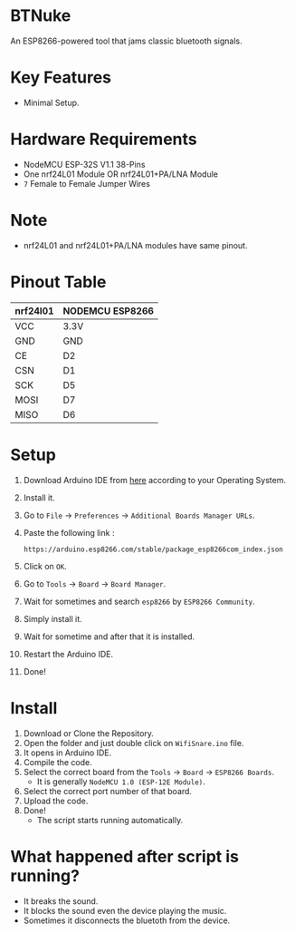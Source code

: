 # BTNuke
An ESP8266-powered tool that jams classic bluetooth signals.

# Key Features
- Minimal Setup.

# Hardware Requirements
- NodeMCU ESP-32S V1.1 38-Pins
- One nrf24L01 Module OR nrf24L01+PA/LNA Module
- `7` Female to Female Jumper Wires

# Note
- nrf24L01 and nrf24L01+PA/LNA modules have same pinout.

# Pinout Table
| nrf24l01 | NODEMCU ESP8266 |
|----------|-----------------|
| VCC      | 3.3V            |
| GND      | GND             |
| CE       | D2              |
| CSN      | D1              |
| SCK      | D5              |
| MOSI     | D7              |
| MISO     | D6              |

# Setup
1. Download Arduino IDE from [here](https://www.arduino.cc/en/software) according to your Operating System.
2. Install it.
3. Go to `File` → `Preferences` → `Additional Boards Manager URLs`.
4. Paste the following link :
   
   ```
   https://arduino.esp8266.com/stable/package_esp8266com_index.json
   ```
5. Click on `OK`.
6. Go to `Tools` → `Board` → `Board Manager`.
7. Wait for sometimes and search `esp8266` by `ESP8266 Community`.
8. Simply install it.
9. Wait for sometime and after that it is installed.
10. Restart the Arduino IDE.
11. Done!

# Install
1. Download or Clone the Repository.
2. Open the folder and just double click on `WifiSnare.ino` file.
3. It opens in Arduino IDE.
4. Compile the code.
5. Select the correct board from the `Tools` → `Board` → `ESP8266 Boards`.
   - It is generally `NodeMCU 1.0 (ESP-12E Module)`.
6. Select the correct port number of that board.
7. Upload the code.
8. Done!
   - The script starts running automatically.

# What happened after script is running?
- It breaks the sound.
- It blocks the sound even the device playing the music.
- Sometimes it disconnects the bluetoth from the device.
